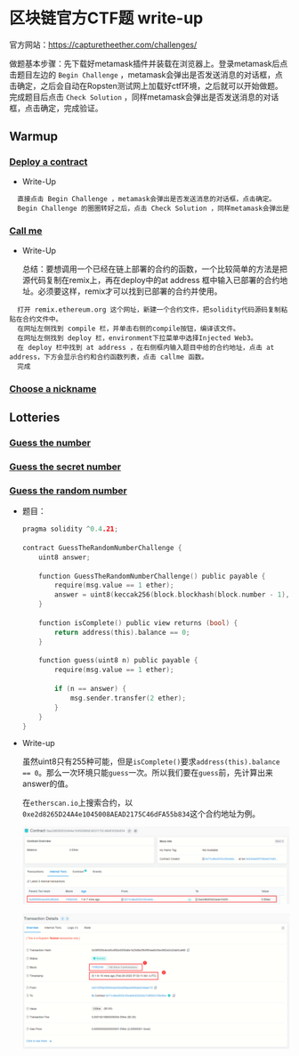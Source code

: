 # 区块链官方CTF题 write-up

官方网站：https://capturetheether.com/challenges/

做题基本步骤：先下载好metamask插件并装载在浏览器上。登录metamask后点击题目左边的 `Begin Challenge` ，metamask会弹出是否发送消息的对话框，点击确定，之后会自动在Ropsten测试网上加载好ctf环境，之后就可以开始做题。完成题目后点击 `Check Solution` ，同样metamask会弹出是否发送消息的对话框，点击确定，完成验证。

## Warmup

### [Deploy a contract](https://capturetheether.com/challenges/warmup/deploy/)

* Write-Up

```c
  直接点击 Begin Challenge ，metamask会弹出是否发送消息的对话框，点击确定。
  Begin Challenge 的圈圈转好之后，点击 Check Solution ，同样metamask会弹出是否发送消息的对话框，点击确定。
```

### [Call me](https://capturetheether.com/challenges/warmup/call-me/)

* Write-Up

  总结：要想调用一个已经在链上部署的合约的函数，一个比较简单的方法是把源代码复制在remix上，再在deploy中的at address 框中输入已部署的合约地址。必须要这样，remix才可以找到已部署的合约并使用。

```
  打开 remix.ethereum.org 这个网址，新建一个合约文件，把solidity代码源码复制粘贴在合约文件中。
  在网址左侧找到 compile 栏，并单击右侧的compile按钮，编译该文件。
  在网址左侧找到 deploy 栏，environment下拉菜单中选择Injected Web3。
  在 deploy 栏中找到 at address ，在右侧框内输入题目中给的合约地址，点击 at address，下方会显示合约和合约函数列表，点击 callme 函数。
  完成
```

### [Choose a nickname](https://capturetheether.com/challenges/warmup/nickname/)

## Lotteries

### [Guess the number](https://capturetheether.com/challenges/lotteries/guess-the-number/)

### [Guess the secret number](https://capturetheether.com/challenges/lotteries/guess-the-secret-number/)

###  [Guess the random number](https://capturetheether.com/challenges/lotteries/guess-the-random-number/)

* 题目：

  ```c
  pragma solidity ^0.4.21;
  
  contract GuessTheRandomNumberChallenge {
      uint8 answer;
  
      function GuessTheRandomNumberChallenge() public payable {
          require(msg.value == 1 ether);
          answer = uint8(keccak256(block.blockhash(block.number - 1), now));
      }
  
      function isComplete() public view returns (bool) {
          return address(this).balance == 0;
      }
  
      function guess(uint8 n) public payable {
          require(msg.value == 1 ether);
  
          if (n == answer) {
              msg.sender.transfer(2 ether);
          }
      }
  }
  ```

* Write-up

  虽然uint8只有255种可能，但是`isComplete()`要求`address(this).balance == 0`。那么一次环境只能`guess`一次。所以我们要在`guess`前，先计算出来answer的值。

  在`etherscan.io`上搜索合约，以`0xe2d8265D24A4e1045008AEAD2175C46dFA55b834`这个合约地址为例。

  ![](https://github.com/Karry-Almond/blog.io/raw/gh-pages/pic/blockchain-ctf-guessrandom1.png)

  ![](https://github.com/Karry-Almond/blog.io/raw/gh-pages/pic/blockchain-ctf-guessrandom2.png)